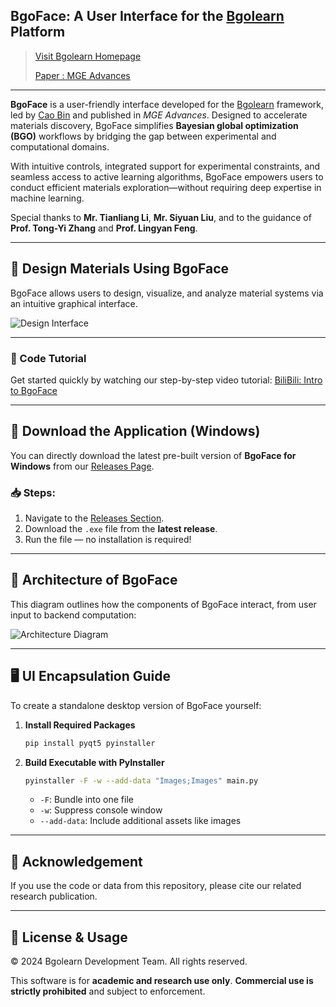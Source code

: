
## BgoFace: A User Interface for the [Bgolearn](http://bgolearn.caobin.asia/) Platform

> [Visit Bgolearn Homepage](http://bgolearn.caobin.asia/)
> 
> [Paper : MGE Advances](https://onlinelibrary.wiley.com/doi/epdf/10.1002/mgea.70031) 

---

**BgoFace** is a user-friendly interface developed for the [Bgolearn](https://github.com/Bin-Cao/Bgolearn) framework, led by [Cao Bin](https://www.caobin.asia/) and published in *MGE Advances*. Designed to accelerate materials discovery, BgoFace simplifies **Bayesian global optimization (BGO)** workflows by bridging the gap between experimental and computational domains.

With intuitive controls, integrated support for experimental constraints, and seamless access to active learning algorithms, BgoFace empowers users to conduct efficient materials exploration—without requiring deep expertise in machine learning.

Special thanks to **Mr. Tianliang Li**, **Mr. Siyuan Liu**, and to the guidance of **Prof. Tong-Yi Zhang** and **Prof. Lingyan Feng**.

---



## 🌟 Design Materials Using BgoFace

BgoFace allows users to design, visualize, and analyze material systems via an intuitive graphical interface.

![Design Interface](https://github.com/user-attachments/assets/30870d63-9f60-4837-897d-8453d48e5b34)

---

### 🎥 Code Tutorial

Get started quickly by watching our step-by-step video tutorial:
[BiliBili: Intro to BgoFace](https://www.bilibili.com/video/BV1LTtLeaEZp/?spm_id_from=333.337.search-card.all.click)

---

## 💾 Download the Application (Windows)

You can directly download the latest pre-built version of **BgoFace for Windows** from our [Releases Page](https://github.com/Bgolearn/BgoFace/releases).

### 📥 Steps:

1. Navigate to the [Releases Section](https://github.com/Bgolearn/BgoFace/releases).
2. Download the `.exe` file from the **latest release**.
3. Run the file — no installation is required!

---

## 🧠 Architecture of BgoFace

This diagram outlines how the components of BgoFace interact, from user input to backend computation:

![Architecture Diagram](https://github.com/user-attachments/assets/17d5b63a-6f10-4783-b95e-d645c39709f3)

---

## 🖥️ UI Encapsulation Guide

To create a standalone desktop version of BgoFace yourself:

1. **Install Required Packages**

   ```bash
   pip install pyqt5 pyinstaller
   ```

2. **Build Executable with PyInstaller**

   ```bash
   pyinstaller -F -w --add-data "Images;Images" main.py
   ```

   * `-F`: Bundle into one file
   * `-w`: Suppress console window
   * `--add-data`: Include additional assets like images

---

## 📄 Acknowledgement

If you use the code or data from this repository, please cite our related research publication.

---

## 📜 License & Usage

© 2024 Bgolearn Development Team. All rights reserved.

This software is for **academic and research use only**.
**Commercial use is strictly prohibited** and subject to enforcement.
